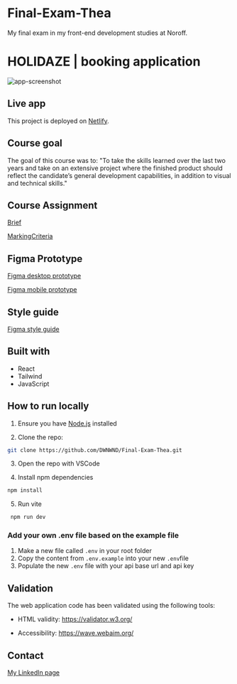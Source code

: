 # Final-Exam-Thea

My final exam in my front-end development studies at Noroff.

# HOLIDAZE | booking application

![app-screenshot](/src/assets/images/application-screenshot.png)

## Live app

This project is deployed on [Netlify](https://holidaze-thea-final-exam.netlify.app/).

## Course goal

The goal of this course was to:
"To take the skills learned over the last two years and take on an extensive project where the finished product should reflect the candidate’s general development capabilities, in addition to visual and technical skills."

## Course Assignment

[Brief](/docs/Project-Exam-2-brief_Noroff-Front-end-Development.pdf)

[MarkingCriteria](/docs/Project-Exam-2-Marking-Criteria_Noroff-Front-end-Development.pdf)

## Figma Prototype

[Figma desktop prototype](https://www.figma.com/proto/XBcLfsGTsv1FxsJWUuzbDQ/Final-Exam-Noroff-Thea?page-id=1%3A2&node-id=106-7914&node-type=frame&viewport=1338%2C758%2C0.09&t=zF6RiZrku3ctK848-1&scaling=scale-down-width&content-scaling=fixed&starting-point-node-id=106%3A7914)

[Figma mobile prototype](https://www.figma.com/proto/XBcLfsGTsv1FxsJWUuzbDQ/Final-Exam-Noroff-Thea?page-id=19%3A2&node-id=19-3&node-type=frame&viewport=743%2C369%2C0.09&t=kYiRBdV70ik9tlRG-1&scaling=min-zoom&content-scaling=fixed&starting-point-node-id=19%3A3)

## Style guide

[Figma style guide](https://www.figma.com/proto/XBcLfsGTsv1FxsJWUuzbDQ/Final-Exam-Noroff-Thea?page-id=22%3A682&node-id=435-218&node-type=frame&viewport=2184%2C2885%2C0.52&t=TPan0QYwmkUlglwm-1&scaling=min-zoom&content-scaling=fixed)

## Built with

- React
- Tailwind
- JavaScript

## How to run locally

1. Ensure you have [Node.js](https://nodejs.org/) installed

2. Clone the repo:

```bash
git clone https://github.com/DWNWND/Final-Exam-Thea.git
```

3. Open the repo with VSCode

4. Install npm dependencies

```bash
npm install
```

5. Run vite

```bash
 npm run dev
```

### Add your own **.env** file based on the example file

1. Make a new file called `.env` in your root folder
2. Copy the content from `.env.example` into your new `.env`file
3. Populate the new `.env` file with your api base url and api key

## Validation

The web application code has been validated using the following tools:

- HTML validity: <https://validator.w3.org/>

- Accessibility: <https://wave.webaim.org/>

## Contact

[My LinkedIn page](https://www.linkedin.com/in/thea-oland-b38175139/)
